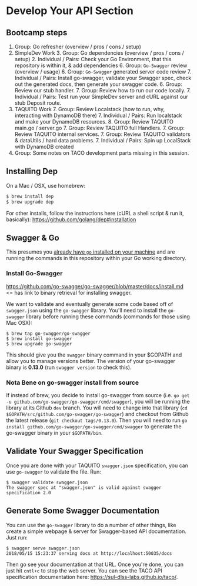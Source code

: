 # Develop Your API Section

## Bootcamp steps

1. Group: Go refresher (overview / pros / cons / setup)
2. SimpleDev Work
    3. Group: Go dependencies (overview / pros / cons / setup)
    2. Individual / Pairs: Check your Go Environment, that this repository is within it, & add dependencies
    6. Group: `Go-Swagger` review (overview / usage)
    6. Group: `Go-Swagger` generated server code review
    7. Individual / Pairs: Install go-swagger, validate your Swagger spec, check out the generated docs, then generate your swagger code.
    6. Group: Review our stub handler.
    7. Group: Review how to run our code locally.
    7. Individual / Pairs: Test run your SimpleDev server and cURL against our stub Deposit route.
6. TAQUITO Work
    7. Group: Review Localstack (how to run, why, interacting with DynamoDB there)
    7. Individual / Pairs: Run localstack and make your DynamoDB resources.
    8. Group: Review TAQUITO main.go / server.go
    7. Group: Review TAQUITO full Handlers.
    7. Group: Review TAQUITO internal services.
    7. Group: Review TAQUITO validators & dataUtils / hard data problems.
    7. Individual / Pairs: Spin up LocalStack with DynamoDB created
 7. Group: Some notes on TACO development parts missing in this session.

## Installing Dep

On a Mac / OSX, use homebrew:

```bash
$ brew install dep
$ brew upgrade dep
```

For other installs, follow the instructions here (cURL a shell script & run it, basically): https://github.com/golang/dep#installation

## Swagger & Go

This presumes you [already have `go` installed on your machine](https://github.com/PenguinParadigm/samvera18apis/tree/master#technical-prep) and are running the commands in this repository within your Go working directory.

### Install Go-Swagger

https://github.com/go-swagger/go-swagger/blob/master/docs/install.md <= has link to binary retrieval for installing swagger.

We want to validate and eventually generate some code based off of `swagger.json` using the `go-swagger` library. You'll need to install the `go-swagger` library before running these commands (commands for those using Mac OSX):

```shell
$ brew tap go-swagger/go-swagger
$ brew install go-swagger
$ brew upgrade go-swagger
```

This should give you the `swagger` binary command in your $GOPATH and allow you to manage versions better. The version of your go-swagger binary is **0.13.0** (run `swagger version` to check this).

### Nota Bene on go-swagger install from source

If instead of brew, you decide to install go-swagger from source (i.e. `go get -u github.com/go-swagger/go-swagger/cmd/swagger`), you will be running the library at its Github `dev` branch. You will need to change into that library (`cd $GOPATH/src/github.com/go-swagger/go-swagger`) and checkout from Github the latest release (`git checkout tags/0.13.0`). Then you will need to run `go install github.com/go-swagger/go-swagger/cmd/swagger` to generate the go-swagger binary in your `$GOPATH/bin`.

## Validate Your Swagger Specification

Once you are done with your TAQUITO `swagger.json` specification, you can use `go-swagger` to validate the file. Run:

```shell
$ swagger validate swagger.json
The swagger spec at "swagger.json" is valid against swagger specification 2.0
```

## Generate Some Swagger Documentation

You can use the `go-swagger` library to do a number of other things, like create a simple webpage & server for Swagger-based API documentation. Just run:

```shell
$ swagger serve swagger.json
2018/05/15 15:23:37 serving docs at http://localhost:50035/docs
```

Then go see your documentation at that URL. Once you're done, you can just hit `cntl+c` to stop the web server. You can see the TACO API specification documentation here: https://sul-dlss-labs.github.io/taco/.
